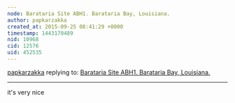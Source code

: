 ```yaml
---
node: Barataria Site ABH1. Barataria Bay, Louisiana.
author: papkarzakka
created_at: 2015-09-25 08:41:29 +0000
timestamp: 1443170489
nid: 10968
cid: 12576
uid: 452535
---
```




[papkarzakka](../profile/papkarzakka) replying to: [Barataria Site ABH1. Barataria Bay, Louisiana.](../map/barataria-site-abh1-barataria-bay-louisiana/07-25-2014)

----
it's very nice